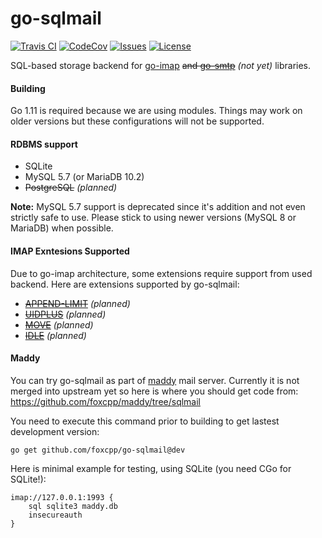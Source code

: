 go-sqlmail
==========

[![Travis CI](https://img.shields.io/travis/com/foxcpp/go-sqlmail.svg?style=flat-square&logo=Linux)](https://travis-ci.com/foxcpp/go-sqlmail)
[![CodeCov](https://img.shields.io/codecov/c/github/foxcpp/go-sqlmail.svg?style=flat-square)](https://codecov.io/gh/foxcpp/go-sqlmail)
[![Issues](https://img.shields.io/github/issues-raw/foxcpp/go-sqlmail.svg?style=flat-square)](https://github.com/foxcpp/go-sqlmail/issues)
[![License](https://img.shields.io/github/license/foxcpp/go-sqlmail.svg?style=flat-square)](https://github.com/foxcpp/go-sqlmail/blob/master/LICENSE)

SQL-based storage backend for [go-imap] ~~and [go-smtp]~~ _(not yet)_ libraries.

#### Building

Go 1.11 is required because we are using modules. Things may work on older versions
but these configurations will not be supported.

#### RDBMS support

- SQLite
- MySQL 5.7 (or MariaDB 10.2)
- ~~PostgreSQL~~ _(planned)_

**Note:** MySQL 5.7 support is deprecated since it's addition and not even
strictly safe to use. Please stick to using newer versions (MySQL 8 or MariaDB)
when possible.

#### IMAP Exntesions Supported

Due to go-imap architecture, some extensions require support from used backend.
Here are extensions supported by go-sqlmail:
- ~~[APPEND-LIMIT]~~ _(planned)_
- ~~[UIDPLUS]~~ _(planned)_
- ~~[MOVE]~~ _(planned)_
- ~~[IDLE]~~ _(planned)_

#### Maddy

You can try go-sqlmail as part of [maddy] mail server.  Currently it is not
merged into upstream yet so here is where you should get code from:
https://github.com/foxcpp/maddy/tree/sqlmail

You need to execute this command prior to building to get lastest development version:
```
go get github.com/foxcpp/go-sqlmail@dev
```

Here is minimal example for testing, using SQLite (you need CGo for SQLite!):
```
imap://127.0.0.1:1993 {
    sql sqlite3 maddy.db
    insecureauth
}
```

[APPEND-LIMIT]: https://tools.ietf.org/html/rfc7889
[UIDPLUS]: https://tools.ietf.org/html/rfc4315
[MOVE]: https://tools.ietf.org/html/rfc6851
[IDLE]: https://tools.ietf.org/html/rfc2177
[go-imap]: https://github.com/emersion/go-imap
[go-smtp]: https://github.com/emersion/go-smtp
[maddy]: https://github.com/emersion/maddy
